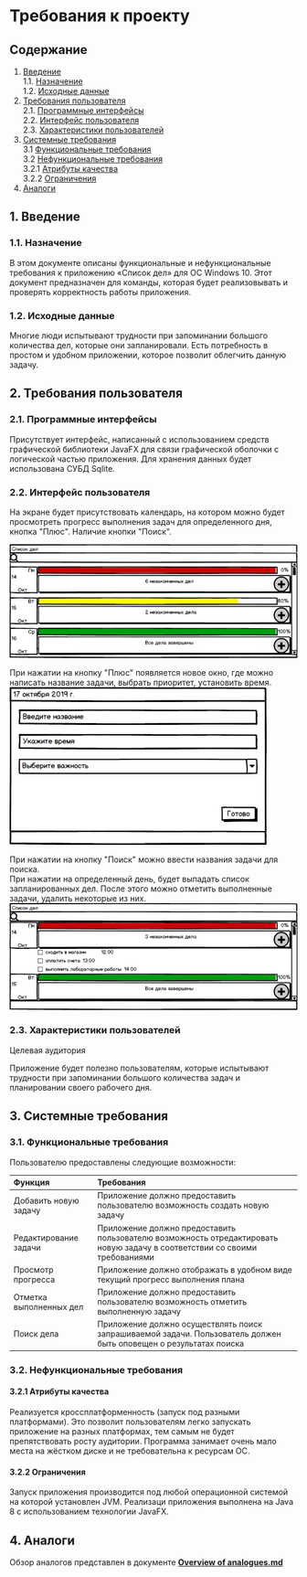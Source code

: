 # Требования к проекту
##  Содержание
1. [Введение](#1) <br>
    1.1. [Назначение](#1.1) <br>
    1.2. [Исходные данные](#1.2) <br>
2. [Требования пользователя](#2) <br>
	2.1. [Программные интерфейсы](#2.1) <br>
	2.2. [Интерфейс пользователя](#2.2) <br>
	2.3. [Характеристики пользователей](#2.3) <br>	
3. [Системные требования](#3) <br>
	3.1 [Функциональные требования](#3.1) <br>
	3.2 [Нефункциональные требования](#3.2) <br>
	3.2.1 [Атрибуты качества](#3.2.1) <br>
	3.2.2 [Ограничения](#3.2.2) <br>
4. [Аналоги](#4)

## 1. Введение <a name = "1"></a>
### 1.1. Назначение <a name = "1.1"></a>

В этом документе описаны функциональные и нефункциональные требования к приложению «Список дел» для ОС Windows 10. Этот документ предназначен для команды, которая будет реализовывать и проверять корректность работы приложения.

### 1.2. Исходные данные <a name = "1.2"></a>
Многие люди испытывают трудности при запоминании большого количества дел, которые они запланировали. Есть потребность в простом и удобном приложении, которое позволит облегчить данную задачу.

## 2. Требования пользователя <a name = "2"></a>
### 2.1. Программные интерфейсы <a name = "2.1"></a>
Присутствует интерфейс, написанный с использованием средств графической библиотеки JavaFX для связи графической оболочки с логической частью приложения. Для хранения данных будет использована СУБД Sqlite.

### 2.2. Интерфейс пользователя <a name = "2.2"></a>
На экране будет присутствовать календарь, на котором можно будет просмотреть прогресс выполнения задач для определенного дня, кнопка "Плюс". Наличие кнопки "Поиск".
    
![Home page](../Images/startWindow.png) 
 
 При нажатии на кнопку "Плюс" появляется новое окно, где можно написать название задачи, выбрать приоритет, установить время.  
![NewTask](../Images/NewTask.png) 
 
При нажатии на кнопку "Поиск" можно ввести названия задачи для поиска.    
При нажатии на определенный день, будет выпадать список запланированных дел. После этого можно отметить выполненные задачи, удалить некоторые из них.
![viewTasks](../Images/viewTasks.png) 
 
### 2.3. Характеристики пользователей <a name = "2.3"></a>
Целевая аудитория

Приложение будет полезно пользователям, которые испытывают трудности при запоминании большого количества задач и планировании своего рабочего дня.

## 3. Системные требования <a name = "3"></a>

### 3.1. Функциональные требования <a name = "3.1"></a>

Пользователю предоставлены следующие возможности:

| Функция | Требования | 
|:---|:---|
| Добавить новую задачу | Приложение должно предоставить пользователю возможность создать новую задачу |
| Редактирование задачи | Приложение должно предоставить пользователю возможность отредактировать новую задачу в соответствии со своими требованиями |
| Просмотр прогресса | Приложение должно отображать в удобном виде текущий прогресс выполнения плана |
| Отметка выполненных дел | Приложение должно предоставить пользователю возможность отметить выполненную задачу |
| Поиск дела | Приложение должно осуществлять поиск запрашиваемой задачи. Пользователь должен быть оповещен о результатах поиска |

### 3.2. Нефункциональные требования <a name = "3.2"></a>

#### 3.2.1 Атрибуты качества <a name = "3.2.1"></a>
Реализуется кроссплатформенность (запуск под разными платформами). Это позволит пользователям легко запускать приложение на разных платформах, тем самым не будет препятствовать росту аудитории.
Программа занимает очень мало места на жёстком диске и не требовательна к ресурсам ОС. 
#### 3.2.2 Ограничения <a name = "3.2.2"></a>
Запуск приложения производится под любой операционной системой на которой установлен JVM. Реализаци приложения выполнена на Java 8 с использованием технологии JavaFX.

## 4. Аналоги <a name = "4"></a>
Обзор аналогов представлен в документе [**Overview of analogues.md**](Overview%20of%20analogues.md)


